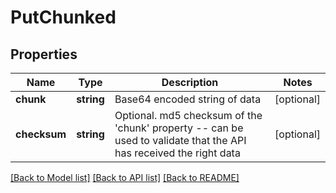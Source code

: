 # PutChunked

## Properties

 Name         | Type       | Description                                                                                                                | Notes      
--------------|------------|----------------------------------------------------------------------------------------------------------------------------|------------
 **chunk**    | **string** | Base64 encoded string of data                                                                                              | [optional] 
 **checksum** | **string** | Optional. md5 checksum of the &#39;chunk&#39; property -- can be used to validate that the API has received the right data | [optional] 

[[Back to Model list]](../../README.md#documentation-for-models) [[Back to API list]](../../README.md#documentation-for-api-endpoints) [[Back to README]](../../README.md)


